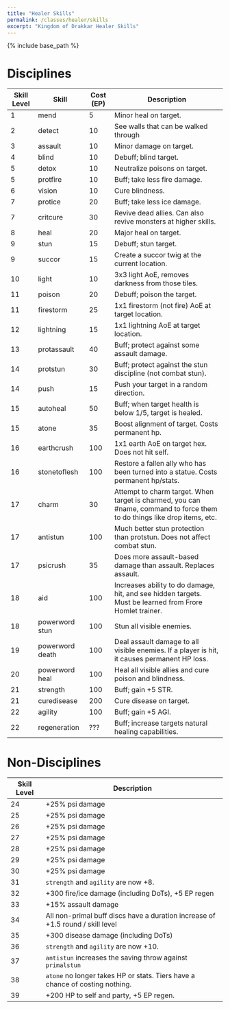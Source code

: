```yaml
---
title: "Healer Skills"
permalink: /classes/healer/skills
excerpt: "Kingdom of Drakkar Healer Skills"
---
```


{% include base_path %}

# Disciplines

Skill Level | Skill | Cost (EP) | Description
----------- | ----- | --------- | -----------
1           | mend          | 5   | Minor heal on target.
2           | detect        | 10  | See walls that can be walked through
3           | assault       | 10  | Minor damage on target.
4           | blind         | 10  | Debuff; blind target.
5           | detox         | 10  | Neutralize poisons on target.
5           | protfire      | 10  | Buff; take less fire damage.
6           | vision        | 10  | Cure blindness.
7           | protice       | 20  | Buff; take less ice damage.
7           | critcure      | 30  | Revive dead allies. Can also revive monsters at higher skills.
8           | heal          | 20  | Major heal on target.
9           | stun          | 15  | Debuff; stun target.
9           | succor        | 15  | Create a succor twig at the current location.
10          | light         | 10  | 3x3 light AoE, removes darkness from those tiles.
11          | poison        | 20  | Debuff; poison the target.
11          | firestorm     | 25  | 1x1 firestorm (not fire) AoE at target location.
12          | lightning     | 15  | 1x1 lightning AoE at target location.
13          | protassault   | 40  | Buff; protect against some assault damage.
14          | protstun      | 30  | Buff; protect against the stun discipline (not combat stun).
14          | push          | 15  | Push your target in a random direction.
15          | autoheal      | 50  | Buff; when target health is below 1/5, target is healed.
15          | atone         | 35  | Boost alignment of target. Costs permanent hp.
16          | earthcrush    | 100 | 1x1 earth AoE on target hex. Does not hit self.
16          | stonetoflesh  | 100 | Restore a fallen ally who has been turned into a statue. Costs permanent hp/stats.
17          | charm         | 30  | Attempt to charm target. When target is charmed, you can #name, command to force them to do things like drop items, etc.
17          | antistun      | 100 | Much better stun protection than protstun. Does not affect combat stun.
17          | psicrush      | 35  | Does more assault-based damage than assault. Replaces assault.
18          | aid           | 100 | Increases ability to do damage, hit, and see hidden targets. Must be learned from Frore Homlet trainer.
18          | powerword stun  | 100 | Stun all visible enemies.
19          | powerword death | 100 | Deal assault damage to all visible enemies. If a player is hit, it causes permanent HP loss.
20          | powerword heal  | 100 | Heal all visible allies and cure poison and blindness.
21          | strength      | 100 | Buff; gain +5 STR.
21          | curedisease   | 200 | Cure disease on target.
22          | agility       | 100 | Buff; gain +5 AGI.
22          | regeneration  | ??? | Buff; increase targets natural healing capabilities.

# Non-Disciplines

Skill Level | Description
----------- | -----------
24          | +25% psi damage
25          | +25% psi damage
26          | +25% psi damage
27          | +25% psi damage
28          | +25% psi damage
29          | +25% psi damage
30          | +25% psi damage
31          | `strength` and `agility` are now +8.
32          | +300 fire/ice damage (including DoTs), +5 EP regen
33          | +15% assault damage
34          | All non-primal buff discs have a duration increase of +1.5 round / skill level
35          | +300 disease damage (including DoTs)
36          | `strength` and `agility` are now +10.
37          | `antistun` increases the saving throw against `primalstun`
38          | `atone` no longer takes HP or stats. Tiers have a chance of costing nothing.
39          | +200 HP to self and party, +5 EP regen.
